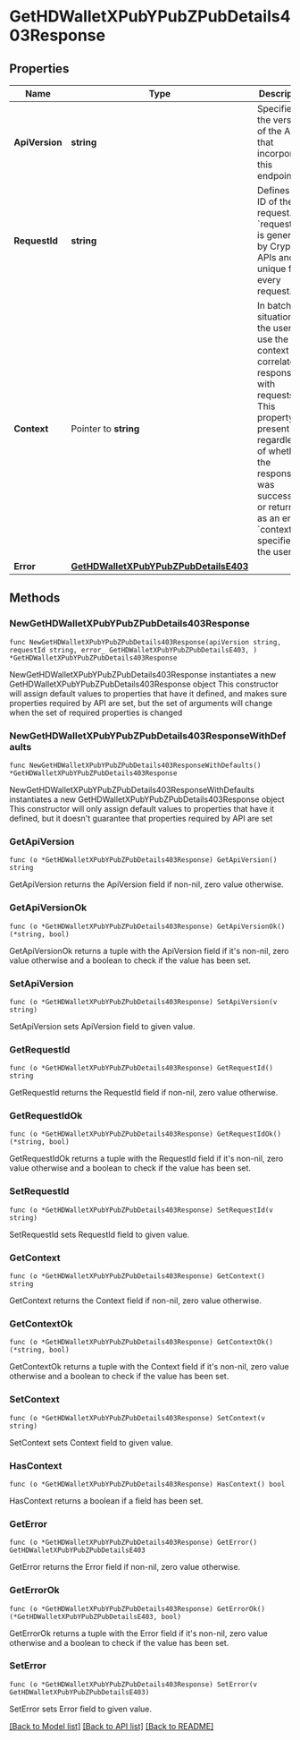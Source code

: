 # GetHDWalletXPubYPubZPubDetails403Response

## Properties

Name | Type | Description | Notes
------------ | ------------- | ------------- | -------------
**ApiVersion** | **string** | Specifies the version of the API that incorporates this endpoint. | 
**RequestId** | **string** | Defines the ID of the request. The &#x60;requestId&#x60; is generated by Crypto APIs and it&#39;s unique for every request. | 
**Context** | Pointer to **string** | In batch situations the user can use the context to correlate responses with requests. This property is present regardless of whether the response was successful or returned as an error. &#x60;context&#x60; is specified by the user. | [optional] 
**Error** | [**GetHDWalletXPubYPubZPubDetailsE403**](GetHDWalletXPubYPubZPubDetailsE403.md) |  | 

## Methods

### NewGetHDWalletXPubYPubZPubDetails403Response

`func NewGetHDWalletXPubYPubZPubDetails403Response(apiVersion string, requestId string, error_ GetHDWalletXPubYPubZPubDetailsE403, ) *GetHDWalletXPubYPubZPubDetails403Response`

NewGetHDWalletXPubYPubZPubDetails403Response instantiates a new GetHDWalletXPubYPubZPubDetails403Response object
This constructor will assign default values to properties that have it defined,
and makes sure properties required by API are set, but the set of arguments
will change when the set of required properties is changed

### NewGetHDWalletXPubYPubZPubDetails403ResponseWithDefaults

`func NewGetHDWalletXPubYPubZPubDetails403ResponseWithDefaults() *GetHDWalletXPubYPubZPubDetails403Response`

NewGetHDWalletXPubYPubZPubDetails403ResponseWithDefaults instantiates a new GetHDWalletXPubYPubZPubDetails403Response object
This constructor will only assign default values to properties that have it defined,
but it doesn't guarantee that properties required by API are set

### GetApiVersion

`func (o *GetHDWalletXPubYPubZPubDetails403Response) GetApiVersion() string`

GetApiVersion returns the ApiVersion field if non-nil, zero value otherwise.

### GetApiVersionOk

`func (o *GetHDWalletXPubYPubZPubDetails403Response) GetApiVersionOk() (*string, bool)`

GetApiVersionOk returns a tuple with the ApiVersion field if it's non-nil, zero value otherwise
and a boolean to check if the value has been set.

### SetApiVersion

`func (o *GetHDWalletXPubYPubZPubDetails403Response) SetApiVersion(v string)`

SetApiVersion sets ApiVersion field to given value.


### GetRequestId

`func (o *GetHDWalletXPubYPubZPubDetails403Response) GetRequestId() string`

GetRequestId returns the RequestId field if non-nil, zero value otherwise.

### GetRequestIdOk

`func (o *GetHDWalletXPubYPubZPubDetails403Response) GetRequestIdOk() (*string, bool)`

GetRequestIdOk returns a tuple with the RequestId field if it's non-nil, zero value otherwise
and a boolean to check if the value has been set.

### SetRequestId

`func (o *GetHDWalletXPubYPubZPubDetails403Response) SetRequestId(v string)`

SetRequestId sets RequestId field to given value.


### GetContext

`func (o *GetHDWalletXPubYPubZPubDetails403Response) GetContext() string`

GetContext returns the Context field if non-nil, zero value otherwise.

### GetContextOk

`func (o *GetHDWalletXPubYPubZPubDetails403Response) GetContextOk() (*string, bool)`

GetContextOk returns a tuple with the Context field if it's non-nil, zero value otherwise
and a boolean to check if the value has been set.

### SetContext

`func (o *GetHDWalletXPubYPubZPubDetails403Response) SetContext(v string)`

SetContext sets Context field to given value.

### HasContext

`func (o *GetHDWalletXPubYPubZPubDetails403Response) HasContext() bool`

HasContext returns a boolean if a field has been set.

### GetError

`func (o *GetHDWalletXPubYPubZPubDetails403Response) GetError() GetHDWalletXPubYPubZPubDetailsE403`

GetError returns the Error field if non-nil, zero value otherwise.

### GetErrorOk

`func (o *GetHDWalletXPubYPubZPubDetails403Response) GetErrorOk() (*GetHDWalletXPubYPubZPubDetailsE403, bool)`

GetErrorOk returns a tuple with the Error field if it's non-nil, zero value otherwise
and a boolean to check if the value has been set.

### SetError

`func (o *GetHDWalletXPubYPubZPubDetails403Response) SetError(v GetHDWalletXPubYPubZPubDetailsE403)`

SetError sets Error field to given value.



[[Back to Model list]](../README.md#documentation-for-models) [[Back to API list]](../README.md#documentation-for-api-endpoints) [[Back to README]](../README.md)


